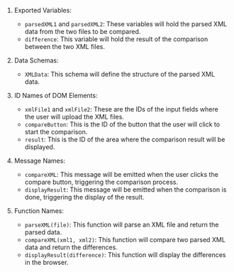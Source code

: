 1. Exported Variables:
   - `parsedXML1` and `parsedXML2`: These variables will hold the parsed XML data from the two files to be compared.
   - `difference`: This variable will hold the result of the comparison between the two XML files.

2. Data Schemas:
   - `XMLData`: This schema will define the structure of the parsed XML data.

3. ID Names of DOM Elements:
   - `xmlFile1` and `xmlFile2`: These are the IDs of the input fields where the user will upload the XML files.
   - `compareButton`: This is the ID of the button that the user will click to start the comparison.
   - `result`: This is the ID of the area where the comparison result will be displayed.

4. Message Names:
   - `compareXML`: This message will be emitted when the user clicks the compare button, triggering the comparison process.
   - `displayResult`: This message will be emitted when the comparison is done, triggering the display of the result.

5. Function Names:
   - `parseXML(file)`: This function will parse an XML file and return the parsed data.
   - `compareXML(xml1, xml2)`: This function will compare two parsed XML data and return the differences.
   - `displayResult(difference)`: This function will display the differences in the browser.